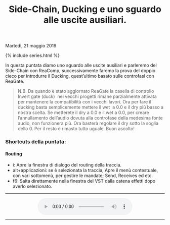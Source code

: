﻿---
title: Side-Chain, Ducking e uno sguardo alle uscite ausiliari.
layout: post
series: reapodcast
---
<footer>Martedì, 21 maggio 2019</footer>

{% include series.html %}

In questa puntata diamo uno sguardo alle uscite ausiliari e parleremo del Side-Chain con ReaComp, successivamente faremo la prova del doppio cieco per introdurre il Ducking, quest’ultimo basato sulle controfasi con ReaGate.

>N.B.
Da quando è stato aggiornato ReaGate la casella di controllo Invert gate (duck)  nei vecchi progetti rimane parzialmente attivata per mantenere la compatibilità con i vecchi lavori.
Ora per fare il ducking basta semplicemente mettere il wet  a 0.0 e il dry più basso a nostra scelta. 
Se metterete il dry a 0.0 e il wet a 0.0, per creare l’annullamento dell’audio dovuta alla controfase della medesima fonte audio, non funzionerà più. 
Ora basterà regolare il dry sotto la soglia dello 0.
Per il resto è rimasto tutto uguale.
Buon ascolto!

### Shortcuts della puntata: ###
#### Routing ####

* i: Apre la finestra di dialogo del routing della traccia.
* alt+applicazioni: se è selezionata la traccia, Apre il menù contestuale, con vari sottomenù, per gestire le mandate; Send, Receives ed etc. 
* f6: Salta direttamente nella finestra del VST dalla catena  effetti dopo averlo selezionato.

---

<div align="center">
<audio controls src="https://drive.google.com/uc?export=download&id=1KIrCvs-iLPzL52_LbudB9FcAykAnnGcd">Il browser ha l'audio disattivato.</audio>
</div>

---
